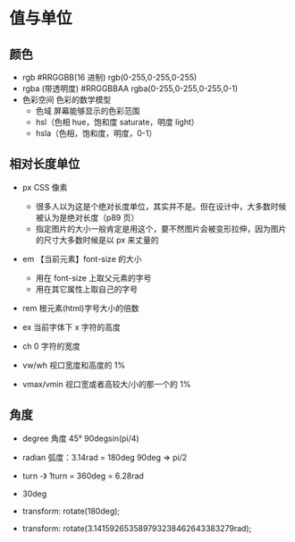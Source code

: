 # 值与单位

## 颜色

- rgb
  #RRGGBB(16 进制)
  rgb(0-255,0-255,0-255)
- rgba (带透明度)
  #RRGGBBAA
  rgba(0-255,0-255,0-255,0-1)
- 色彩空间 色彩的数学模型
  - 色域 屏幕能够显示的色彩范围
  - hsl（色相 hue，饱和度 saturate，明度 light）
  - hsla（色相，饱和度，明度，0-1）

## 相对长度单位

- px CSS 像素

  - 很多人以为这是个绝对长度单位，其实并不是。但在设计中，大多数时候被认为是绝对长度（p89 页）
  - 指定图片的大小一般肯定是用这个，要不然图片会被变形拉伸，因为图片的尺寸大多数时候是以 px 来丈量的

- em 【当前元素】font-size 的大小

  - 用在 font-size 上取父元素的字号
  - 用在其它属性上取自己的字号

- rem 根元素(html)字号大小的倍数
- ex 当前字体下 x 字符的高度
- ch 0 字符的宽度
- vw/wh 视口宽度和高度的 1%
- vmax/vmin 视口宽或者高较大/小的那一个的 1%

## 角度

- degree 角度 45° 90degsin(pi/4)
- radian 弧度：3.14rad = 180deg 90deg => pi/2
- turn -》 1turn = 360deg = 6.28rad

- 30deg
- transform: rotate(180deg);
- transform: rotate(3.141592653589793238462643383279rad);

